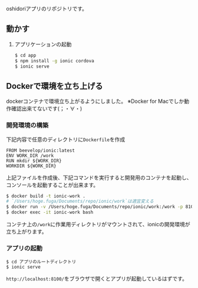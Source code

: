 oshidoriアプリのリポジトリです。

## 動かす


1. アプリケーションの起動

   ```bash
   $ cd app
   $ npm install -g ionic cordova
   $ ionic serve
   ```


## Dockerで環境を立ち上げる

dockerコンテナで環境立ち上がるようにしました。
※Docker for Macでしか動作確認出来てないです(；・∀・)

### 開発環境の構築
下記内容で任意のディレクトリに`Dockerfile`を作成

``` docker
FROM beevelop/ionic:latest
ENV WORK_DIR /work
RUN mkdir ${WORK_DIR}
WORKDIR ${WORK_DIR}
```

上記ファイルを作成後、下記コマンドを実行すると開発用のコンテナを起動し、コンソールを起動することが出来ます。
``` bash
$ docker build -t ionic-work .
# `/Users/hoge.fuga/Documents/repo/ionic/work`は適宜変える
$ docker run -v /Users/hoge.fuga/Documents/repo/ionic/work:/work -p 8100:8100 -d -it --name ionic-work ionic-work
$ docker exec -it ionic-work bash
```

コンテナ上の`/work`に作業用ディレクトリがマウントされて、ionicの開発環境が立ち上がります。

### アプリの起動

```
$ cd アプリのルートディレクトリ
$ ionic serve
```
`http://localhost:8100/`をブラウザで開くとアプリが起動しているはずです。